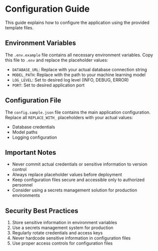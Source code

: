 # Configuration Guide

This guide explains how to configure the application using the provided template files.

## Environment Variables

The `.env.example` file contains all necessary environment variables. Copy this file to `.env` and replace the placeholder values:

- `DATABASE_URL`: Replace with your actual database connection string
- `MODEL_PATH`: Replace with the path to your machine learning model
- `LOG_LEVEL`: Set to desired log level (INFO, DEBUG, ERROR)
- `PORT`: Set to desired application port

## Configuration File

The `config.sample.json` file contains the main application configuration. Replace all `REPLACE_WITH_` placeholders with your actual values:

- Database credentials
- Model paths
- Logging configuration

## Important Notes

- Never commit actual credentials or sensitive information to version control
- Always replace placeholder values before deployment
- Keep configuration files secure and accessible only to authorized personnel
- Consider using a secrets management solution for production environments

## Security Best Practices

1. Store sensitive information in environment variables
2. Use a secrets management system for production
3. Regularly rotate credentials and access keys
4. Never hardcode sensitive information in configuration files
5. Use proper access controls for configuration files
